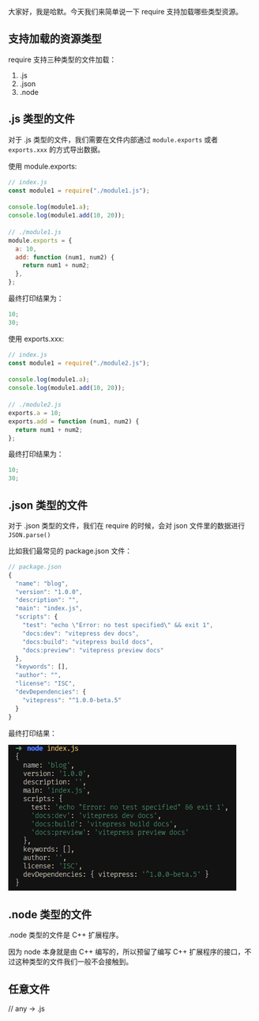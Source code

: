 大家好，我是哈默。今天我们来简单说一下 require 支持加载哪些类型资源。

## 支持加载的资源类型

require 支持三种类型的文件加载：

1. .js
2. .json
3. .node

## .js 类型的文件

对于 .js 类型的文件，我们需要在文件内部通过 `module.exports` 或者 `exports.xxx` 的方式导出数据。

使用 module.exports:

```js
// index.js
const module1 = require("./module1.js");

console.log(module1.a);
console.log(module1.add(10, 20));

// ./module1.js
module.exports = {
  a: 10,
  add: function (num1, num2) {
    return num1 + num2;
  },
};
```

最终打印结果为：

```js
10;
30;
```

使用 exports.xxx:

```js
// index.js
const module1 = require("./module2.js");

console.log(module1.a);
console.log(module1.add(10, 20));

// ./module2.js
exports.a = 10;
exports.add = function (num1, num2) {
  return num1 + num2;
};
```

最终打印结果为：

```js
10;
30;
```

## .json 类型的文件

对于 .json 类型的文件，我们在 require 的时候，会对 json 文件里的数据进行 `JSON.parse()`

比如我们最常见的 package.json 文件：

```js
// package.json
{
  "name": "blog",
  "version": "1.0.0",
  "description": "",
  "main": "index.js",
  "scripts": {
    "test": "echo \"Error: no test specified\" && exit 1",
    "docs:dev": "vitepress dev docs",
    "docs:build": "vitepress build docs",
    "docs:preview": "vitepress preview docs"
  },
  "keywords": [],
  "author": "",
  "license": "ISC",
  "devDependencies": {
    "vitepress": "^1.0.0-beta.5"
  }
}
```

最终打印结果：

![pkg](./pkg.png)

## .node 类型的文件

.node 类型的文件是 C++ 扩展程序。

因为 node 本身就是由 C++ 编写的，所以预留了编写 C++ 扩展程序的接口，不过这种类型的文件我们一般不会接触到。

## 任意文件

// any -> .js
